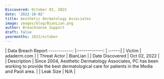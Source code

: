 ```yaml
---
Discovered: October 02, 2022
date: '2022-10-02'
title: Aesthetic Dermatology Associates
image: images/blog/BianLian.png
author: Breachsense Support
draft: false
yearmonths: 2022/october
---
```



| Data Breach Report
------------:     |:-------------:    | :-----:|
| Victim      | adaderm.com      | 
| Threat Actor      | BianLian      | 
| Date Discovered      | Oct 02, 2022      | 
| Description      | Since 2004, Aesthetic Dermatology Associates, PC has been working to provide the best dermatological care for patients in the Media and Paoli area.      | 
| Leak Size      | N/A      | 

